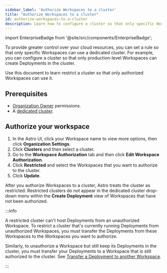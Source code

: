 ```yaml
---
sidebar_label: 'Authorize Workspaces to a cluster'
title: "Authorize Workspaces to a cluster"
id: authorize-workspaces-to-a-cluster
description: Learn how to configure a cluster so that only specific Workspaces can use it.
---
```


import EnterpriseBadge from '@site/src/components/EnterpriseBadge';

<EnterpriseBadge/>

To provide greater control over your cloud resources, you can set a rule so that only specific Workspaces can use a dedicated cluster. For example, you can configure a cluster so that only production-level Workspaces can create Deployments in the cluster.

Use this document to learn restrict a cluster so that only authorized Workspaces can use it.

## Prerequisites

- [Organization Owner](user-permissions.md#organization-roles) permissions.
- A [dedicated cluster](create-dedicated-cluster.md).

## Authorize your workspace

1. In the Astro UI, click your Workspace name to view more options, then click **Organization Settings**.
2. Click **Clusters** and then select a cluster.
3. Go to the **Workspace Authorization** tab and then click **Edit Workspace Authorization**.
4. Click **Restricted** and select the Workspaces that you want to authorize to the cluster.
5. Click **Update**.

After you authorize Workspaces to a cluster, Astro treats the cluster as restricted. Restricted clusters do not appear in the dedicated cluster drop-down menu within the **Create Deployment** view of Workspaces that have not been authorized.

:::info

A restricted cluster can't host Deployments from an unauthorized Workspace. To restrict a cluster that's currently running Deployments from unauthorized Workspaces, you must transfer the Deployments from these Workspaces to the Workspaces you want to authorize.

Similarly, to unauthorize a Workspace but still keep its Deployments in the cluster, you must transfer your Deployments to a Workspace that is still authorized to the cluster. See [Transfer a Deployment to another Workspace](transfer-a-deployment.md).

:::
